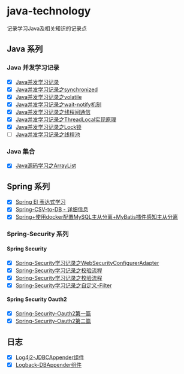 # java-technology

记录学习Java及相关知识的记录点

## Java 系列

### Java 并发学习记录

- [x] [Java并发学习记录](learn-java-base/doc/Java并发学习记录.md)
- [x] [Java并发学习记录之synchronized](learn-java-base/doc/Java并发学习记录之synchronized.md)
- [X] [Java并发学习记录之volatile](learn-java-base/doc/Java并发学习记录之volatile.md)
- [x] [Java并发学习记录之wait-notify机制](learn-java-base/doc/Java并发学习记录之wait-notify机制.md)
- [x] [Java并发学习记录之线程间通信](learn-java-base/doc/Java并发学习记录之线程间通信.md)
- [x] [Java并发学习记录之ThreadLocal实现原理](learn-java-base/doc/Java并发学习记录之ThreadLocal实现原理.md)
- [x] [Java并发学习记录之Lock锁](learn-java-base/doc/Java并发学习记录之Lock锁.md)
- [ ] [Java并发学习记录之线程池](learn-java-base/doc/Java并发学习记录之线程池.md)

### Java 集合

- [x] [Java源码学习之ArrayList](learn-java-base/doc/Java源码学习之ArrayList.md)

## Spring 系列

- [x] [Spring El 表达式学习](learn-spring/learn-springEL/README.md)
- [x] [Spring-CSV-to-DB - 详细信息](learn-spring-batch/Spring-CSV-to-DB/Spring-CSV-to-BD.md)
- [x] [Spring+使用docker配置MySQL主从分离+MyBatis插件感知主从分离](spring-rwdb-mybatis/README.md)

### Spring-Security 系列

#### Spring Security

- [x] [Spring-Security学习记录之WebSecurityConfigurerAdapter](learn-spring-security/doc/Spring-Security学习记录之WebSecurityConfigurerAdapter.md)
- [x] [Spring-Security学习记录之校验流程](learn-spring-security/doc/Spring-Security学习记录之校验流程.md)
- [x] [Spring-Security学习记录之校验流程](learn-spring-security/doc/Spring-Security学习记录之校验流程.md)
- [x] [Spring-Security学习记录之自定义-Filter](learn-spring-security/doc/Spring-Security学习记录之自定义-Filter.md)

#### Spring Security Oauth2

- [x] [Spring-Security-Oauth2第一篇](learn-spring-security/doc/Spring-Security-Oauth2第一篇.md)
- [x] [Spring-Security-Oauth2第二篇](learn-spring-security/doc/Spring-Security-Oauth2第二篇.md)

## 日志

- [x] [Log4j2-JDBCAppender组件](learn-log/Log4j2-JDBCAppender/Log4j2-JDBCAppender.md)
- [x] [Logback-DBAppender组件](learn-log/Logback-DBAppender/Logback-DBAppender.md)